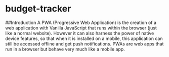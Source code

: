 # budget-tracker

##Introduction
A PWA (Progressive Web Application) is the creation of a web application with Vanilla JavaScript that runs within the browser (just like a normal website).
However it can also harness the power of native device features, so that when it is installed on a mobile, this application can still be accessed offline 
and get push notifications.  PWAs are web apps that run in a browser but behave very much like a mobile app.
